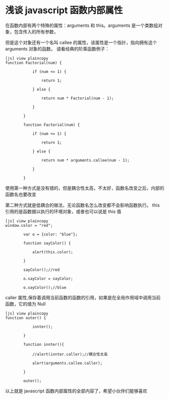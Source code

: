 # 浅谈 javascript 函数内部属性  
  
在函数内部有两个特殊的属性：arguments 和 this。arguments 是一个类数组对象，包含传入的所有参数，

但是这个对象还有一个名叫 callee 的属性，该属性是一个指针，指向拥有这个 arguments 对象的函数。
请看经典的阶乘函数例子：
  
```
[js] view plaincopy
function Factorial(num) {  
  
            if (num <= 1) {  
  
                return 1;  
  
            } else {  
  
                return num * Factorial(num - 1);  
  
            }  
  
        }  
  
        function Factorial(num) {  
  
            if (num <= 1) {  
  
                return 1;  
  
            } else {  
  
                return num * arguments.callee(num - 1);  
  
            }  
  
        }  
```   

使用第一种方式是没有错的，但是耦合性太高，不太好，函数名改变之后，内部的函数名也要改变

第二种方式就是低耦合的做法，无论函数名怎么改变都不会影响函数执行。
this 引用的是函数据以执行的环境对象，或者也可以说是 this 值
  
```
[js] view plaincopy
window.color = "red";  
  
        var o = {color: "blue"};  
  
        function sayColor() {  
  
            alert(this.color);  
  
        }  
  
        sayColor();//red  
  
        o.sayColor = sayColor;  
  
        o.sayColor();//blue  
```  

caller 属性,保存着调用当前函数的函数的引用，如果是在全局作用域中调用当前函数，它的值为 Null
  
```
[js] view plaincopy
function outer() {  
  
            innter();  
  
        }  
  
        function innter(){  
  
            //alert(innter.caller);//耦合性太高  
  
            alert(arguments.callee.caller);  
  
        }  
  
        outer();  
```  

以上就是 javascript 函数内部属性的全部内容了，希望小伙伴们能够喜欢